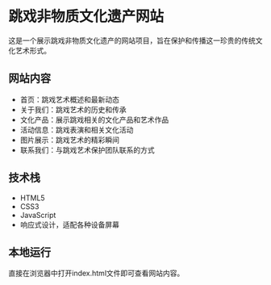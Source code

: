 # 跳戏非物质文化遗产网站

这是一个展示跳戏非物质文化遗产的网站项目，旨在保护和传播这一珍贵的传统文化艺术形式。

## 网站内容

- 首页：跳戏艺术概述和最新动态
- 关于我们：跳戏艺术的历史和传承
- 文化产品：展示跳戏相关的文化产品和艺术作品
- 活动信息：跳戏表演和相关文化活动
- 图片展示：跳戏艺术的精彩瞬间
- 联系我们：与跳戏艺术保护团队联系的方式

## 技术栈

- HTML5
- CSS3
- JavaScript
- 响应式设计，适配各种设备屏幕

## 本地运行

直接在浏览器中打开index.html文件即可查看网站内容。 